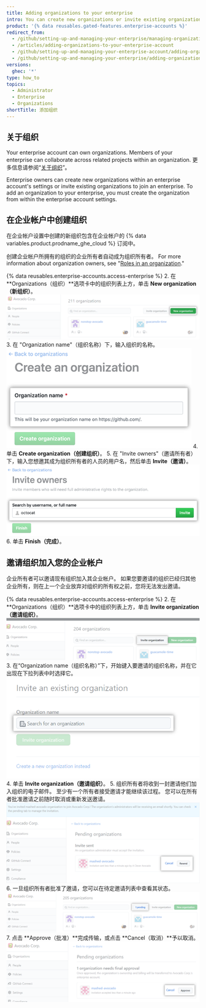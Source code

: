 ```yaml
---
title: Adding organizations to your enterprise
intro: You can create new organizations or invite existing organizations to manage within your enterprise.
product: '{% data reusables.gated-features.enterprise-accounts %}'
redirect_from:
  - /github/setting-up-and-managing-your-enterprise/managing-organizations-in-your-enterprise-account/adding-organizations-to-your-enterprise-account
  - /articles/adding-organizations-to-your-enterprise-account
  - /github/setting-up-and-managing-your-enterprise-account/adding-organizations-to-your-enterprise-account
  - /github/setting-up-and-managing-your-enterprise/adding-organizations-to-your-enterprise-account
versions:
  ghec: '*'
type: how_to
topics:
  - Administrator
  - Enterprise
  - Organizations
shortTitle: 添加组织
---
```


## 关于组织

Your enterprise account can own organizations. Members of your enterprise can collaborate across related projects within an organization. 更多信息请参阅“[关于组织](/organizations/collaborating-with-groups-in-organizations/about-organizations)”。

Enterprise owners can create new organizations within an enterprise account's settings or invite existing organizations to join an enterprise. To add an organization to your enterprise, you must create the organization from within the enterprise account settings.

## 在企业帐户中创建组织

在企业帐户设置中创建的新组织包含在企业帐户的 {% data variables.product.prodname_ghe_cloud %} 订阅中。

创建企业帐户所拥有的组织的企业所有者自动成为组织所有者。 For more information about organization owners, see "[Roles in an organization](/organizations/managing-peoples-access-to-your-organization-with-roles/roles-in-an-organization)."

{% data reusables.enterprise-accounts.access-enterprise %}
2. 在 **Organizations（组织）**选项卡中的组织列表上方，单击 **New organization（新组织）**。 ![新组织按钮](/assets/images/help/business-accounts/enterprise-account-add-org.png)
3. 在 "Organization name"（组织名称）下，输入组织的名称。 ![用于输入新组织名称的字段](/assets/images/help/business-accounts/new-organization-name-field.png)
4. 单击 **Create organization（创建组织）**。
5. 在 "Invite owners"（邀请所有者）下，输入您想邀其成为组织所有者的人员的用户名，然后单击 **Invite（邀请）**。 ![组织所有者搜索字段和邀请按钮](/assets/images/help/business-accounts/invite-org-owner.png)
6. 单击 **Finish（完成）**。

## 邀请组织加入您的企业帐户

企业所有者可以邀请现有组织加入其企业帐户。 如果您要邀请的组织已经归其他企业所有，则在上一个企业放弃对组织的所有权之前，您将无法发出邀请。

{% data reusables.enterprise-accounts.access-enterprise %}
2. 在 **Organizations（组织）**选项卡中的组织列表上方，单击 **Invite organization（邀请组织）**。 ![邀请组织](/assets/images/help/business-accounts/enterprise-account-invite-organization.png)
3. 在“Organization name（组织名称）”下，开始键入要邀请的组织名称，并在它出现在下拉列表中时选择它。 ![搜索组织](/assets/images/help/business-accounts/enterprise-account-search-for-organization.png)
4. 单击 **Invite organization（邀请组织）**。
5. 组织所有者将收到一封邀请他们加入组织的电子邮件。 至少有一个所有者接受邀请才能继续该过程。 您可以在所有者批准邀请之前随时取消或重新发送邀请。 ![取消或重新发送](/assets/images/help/business-accounts/enterprise-account-invitation-sent.png)
6. 一旦组织所有者批准了邀请，您可以在待定邀请列表中查看其状态。 ![待定邀请](/assets/images/help/business-accounts/enterprise-account-pending.png)
7. 点击 **Approve（批准）**完成传输，或点击 **Cancel（取消）**予以取消。 ![批准邀请](/assets/images/help/business-accounts/enterprise-account-transfer-approve.png)
